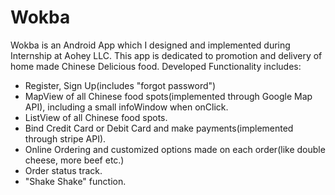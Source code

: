 # Wokba
Wokba is an Android App which I designed and implemented during Internship at Aohey LLC. 
This app is dedicated to promotion and delivery of home made Chinese Delicious food. 
Developed Functionality includes:
- Register, Sign Up(includes "forgot password")
- MapView of all Chinese food spots(implemented through Google Map API), including a small infoWindow when onClick.
- ListView of all Chinese food spots.
- Bind Credit Card or Debit Card and make payments(implemented through stripe API).
- Online Ordering and customized options made on each order(like double cheese, more beef etc.)
- Order status track.
- "Shake Shake" function. 

